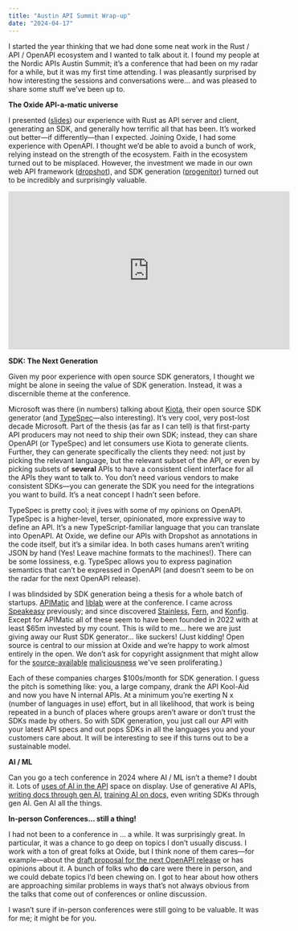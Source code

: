 ```yaml
---
title: "Austin API Summit Wrap-up"
date: "2024-04-17"
---
```


I started the year thinking that we had done some neat work in the Rust / API / OpenAPI ecosystem and I wanted to talk about it. I found my people at the Nordic APIs Austin Summit; it’s a conference that had been on my radar for a while, but it was my first time attending. I was pleasantly surprised by how interesting the sessions and conversations were… and was pleased to share some stuff we’ve been up to.

**The Oxide API-a-matic universe**

I presented ([slides](https://speakerdeck.com/ahl/uniting-rust-servers-and-clients-through-openapi)) our experience with Rust as API server and client, generating an SDK, and generally how terrific all that has been. It’s worked out better—if differently—than I expected. Joining Oxide, I had some experience with OpenAPI. I thought we’d be able to avoid a bunch of work, relying instead on the strength of the ecosystem. Faith in the ecosystem turned out to be misplaced. However, the investment we made in our own web API framework ([dropshot](https://github.com/oxidecomputer/dropshot)), and SDK generation ([progenitor](https://github.com/oxidecomputer/progenitor)) turned out to be incredibly and surprisingly valuable.

<iframe title="YouTube video player" src="https://www.youtube.com/embed/UptsQuOlhBU?si=fD4128utReMR7NSP" width="560" height="315" frameborder="0" allowfullscreen="allowfullscreen"></iframe>

**SDK: The Next Generation**

Given my poor experience with open source SDK generators, I thought we might be alone in seeing the value of SDK generation. Instead, it was a discernible theme at the conference.

Microsoft was there (in numbers) talking about [Kiota](https://learn.microsoft.com/en-us/openapi/kiota/overview), their open source SDK generator (and [TypeSpec](https://nordicapis.com/sessions/apis-at-scale-with-typespec/)—also interesting). It’s very cool, very post-lost decade Microsoft. Part of the thesis (as far as I can tell) is that first-party API producers may not need to ship their own SDK; instead, they can share OpenAPI (or TypeSpec) and let consumers use Kiota to generate clients. Further, they can generate specifically the clients they need: not just by picking the relevant language, but the relevant subset of the API, or even by picking subsets of **several** APIs to have a consistent client interface for all the APIs they want to talk to. You don’t need various vendors to make consistent SDKs—you can generate the SDK you need for the integrations you want to build. It’s a neat concept I hadn’t seen before.

TypeSpec is pretty cool; it jives with some of my opinions on OpenAPI. TypeSpec is a higher-level, terser, opinionated, more expressive way to define an API. It’s a new TypeScript-familiar language that you can translate into OpenAPI. At Oxide, we define our APIs with Dropshot as annotations in the code itself, but it’s a similar idea. In both cases humans aren’t writing JSON by hand (Yes! Leave machine formats to the machines!). There can be some lossiness, e.g. TypeSpec allows you to express pagination semantics that can’t be expressed in OpenAPI (and doesn’t seem to be on the radar for the next OpenAPI release).

I was blindsided by SDK generation being a thesis for a whole batch of startups. [APIMatic](https://www.apimatic.io/) and [liblab](https://nordicapis.com/sessions/from-apis-to-sdks-elevating-your-developer-experience-with-automated-sdk-generation/) were at the conference. I came across [Speakeasy](https://www.speakeasyapi.dev/) previously; and since discovered [Stainless](https://www.stainlessapi.com/), [Fern](https://www.buildwithfern.com/), and [Konfig](https://konfigthis.com/). Except for APIMatic all of these seem to have been founded in 2022 with at least $65m invested by my count. This is wild to me… here we are just giving away our Rust SDK generator… like suckers! (Just kidding! Open source is central to our mission at Oxide and we’re happy to work almost entirely in the open. We don’t ask for copyright assignment that might allow for the [source-available](https://thenewstack.io/hashicorp-abandons-open-source-for-business-source-license/) [maliciousness](https://news.ycombinator.com/item?id=37299906) we've seen proliferating.)

Each of these companies charges $100s/month for SDK generation. I guess the pitch is something like: you, a large company, drank the API Kool-Aid and now you have N internal APIs. At a minimum you’re exerting N x (number of languages in use) effort, but in all likelihood, that work is being repeated in a bunch of places where groups aren’t aware or don’t trust the SDKs made by others. So with SDK generation, you just call our API with your latest API specs and out pops SDKs in all the languages you and your customers care about. It will be interesting to see if this turns out to be a sustainable model.

**AI / ML**

Can you go a tech conference in 2024 where AI / ML isn’t a theme? I doubt it. Lots of [uses of AI in the API](https://nordicapis.com/sessions/securely-boosting-any-product-with-generative-ai-apis/) space on display. Use of generative AI APIs, [writing docs through gen AI](https://nordicapis.com/sessions/democratizing-api-accessibility-how-ai-and-visual-tools-can-help-anyone-tackle-the-technical/), [training AI on docs](https://nordicapis.com/sessions/how-i-built-bill-the-ai-powered-chatbot-that-reads-our-docs-for-fun/), even writing SDKs through gen AI. Gen AI all the things.

**In-person Conferences… still a thing!**

I had not been to a conference in … a while. It was surprisingly great. In particular, it was a chance to go deep on topics I don’t usually discuss. I work with a ton of great folks at Oxide, but I think none of them cares—for example—about the [draft proposal for the next OpenAPI release](https://github.com/OAI/sig-moonwalk) or has opinions about it. A bunch of folks who **do** care were there in person, and we could debate topics I’d been chewing on. I got to hear about how others are approaching similar problems in ways that’s not always obvious from the talks that come out of conferences or online discussion.

I wasn’t sure if in-person conferences were still going to be valuable. It was for me; it might be for you.
